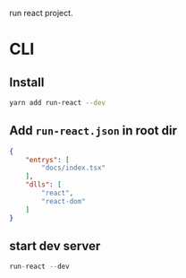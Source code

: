 run react project.

# CLI

## Install

```bash
yarn add run-react --dev
```

## Add `run-react.json` in root dir

```json
{
    "entrys": [
        "docs/index.tsx"
    ],
    "dlls": [
        "react",
        "react-dom"
    ]
}
```

## start dev server

```typescript
run-react --dev
```
